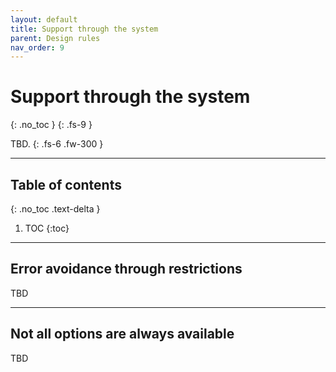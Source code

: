 ```yaml
---
layout: default
title: Support through the system
parent: Design rules
nav_order: 9
---
```


# Support through the system
{: .no_toc }
{: .fs-9 }

TBD.
{: .fs-6 .fw-300 }

---

## Table of contents
{: .no_toc .text-delta }

1. TOC
{:toc}


---

## Error avoidance through restrictions
TBD

---

## Not all options are always available
TBD



